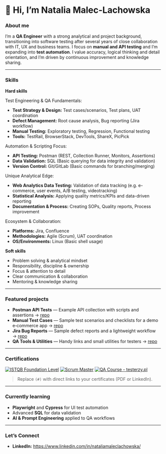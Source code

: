 # 👋 Hi, I’m Natalia Malec-Lachowska

### About me
I’m a **QA Engineer** with a strong analytical and project background, transitioning into software testing after several years of close collaboration with IT, UX and business teams. I focus on **manual and API testing** and I’m expanding into **test automation**. I value accuracy, logical thinking and detail orientation, and I’m driven by continuous improvement and knowledge sharing.

---

### Skills

**Hard skills** 

Test Engineering & QA Fundamentals:
- **Test Strategy & Design:** Test cases/scenarios, Test plans, UAT coordination
- **Defect Management:** Root cause analysis, Bug reporting (Jira workflow)
- **Manual Testing:** Exploratory testing, Regression, Functional testing
- **Tools:** TestRail, BrowserStack, DevTools, ShareX, PicPick

Automation & Scripting Focus:
- **API Testing:** Postman (REST, Collection Runner, Monitors, Assertions)
- **Data Validation:** SQL (Basic querying for data integrity and validation)
- **Version Control:** Git/GitLab (Basic commands for branching/merging)

Unique Analytical Edge:
- **Web Analytics Data Testing:** Validation of data tracking (e.g. e-commerce, user events, A/B testing, videotracking)
- **Statistical Analysis:** Applying quality metrics/KPIs and data-driven reporting
- **Documentation & Process:** Creating SOPs, Quality reports, Process improvement

Ecosystem & Collaboration:
- **Platforms:** Jira, Confluence
- **Methodologies:** Agile (Scrum), UAT coordination
- **OS/Environments:** Linux (Basic shell usage)

**Soft skills**

- Problem solving & analytical mindset
- Responsibility, discipline & ownership
- Focus & attention to detail
- Clear communication & collaboration
- Mentoring & knowledge sharing

---

### Featured projects
- **Postman API Tests** — Example API collection with scripts and assertions → [repo](https://github.com/natmaleclachowska/postman-api-tests)
- **Manual Test Cases** — Sample test scenarios and checklists for a demo e‑commerce app → [repo](https://github.com/natmaleclachowska/manual-test-cases)
- **Jira Bug Reports** — Sample defect reports and a lightweight workflow → [repo](https://github.com/natmaleclachowska/jira-bug-reports)
- **QA Tools & Utilities** — Handy links and small utilities for testers → [repo](https://github.com/natmaleclachowska/qa-tools)

---

### Certifications
[![ISTQB Foundation Level](https://img.shields.io/badge/ISTQB-Foundation%20Level-blue)](#)
[![Scrum Master](https://img.shields.io/badge/Scrum-Master-green)](#)
[![QA Course - testerzy.pl](https://img.shields.io/badge/Course-Testerzy.pl-orange)](#)

> Replace `(#)` with direct links to your certificates (PDF or LinkedIn).

---

### Currently learning
- **Playwright** and **Cypress** for UI test automation
- Advanced **SQL** for data validation
- **AI & Prompt Engineering** applied to QA workflows

---

### Let’s Connect
- **LinkedIn:** https://www.linkedin.com/in/nataliamaleclachowska/

